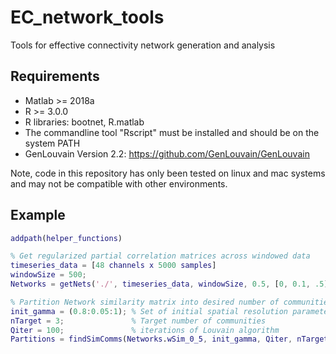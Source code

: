# EC_network_tools
Tools for effective connectivity network generation and analysis

## Requirements
- Matlab >= 2018a
- R >= 3.0.0
- R libraries: bootnet, R.matlab
- The commandline tool "Rscript" must be installed and should be on the system PATH
- GenLouvain Version 2.2: https://github.com/GenLouvain/GenLouvain

Note, code in this repository has only been tested on linux and mac systems and may not be compatible with other environments. 

## Example

```matlab 
addpath(helper_functions)

% Get regularized partial correlation matrices across windowed data
timeseries_data = [48 channels x 5000 samples]
windowSize = 500;
Networks = getNets('./', timeseries_data, windowSize, 0.5, [0, 0.1, .5])

% Partition Network similarity matrix into desired number of communities
init_gamma = (0.8:0.05:1); % Set of initial spatial resolution parameters 
nTarget = 3;               % Target number of communities 
Qiter = 100;               % iterations of Louvain algorithm
Partitions = findSimComms(Networks.wSim_0_5, init_gamma, Qiter, nTarget)

```
